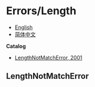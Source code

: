 # Errors/Length
- [English](READMD.md)
- [简体中文](README.zh-CN.md)

**Catalog**
- [LengthNotMatchError, 2001](#lengthnotmatcherror)

## LengthNotMatchError
